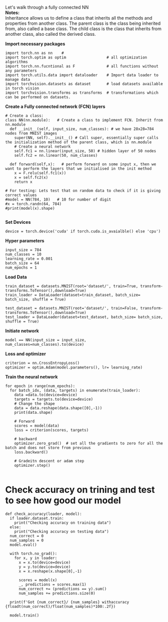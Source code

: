 Let's walk through a fully connected NN \
__Notes:__ \
Inheritance allows us to define a class that inherits all the methods and properties from another class. The parent class is the class being inherited from, also called a base class. The child class is the class that inherits from another
class, also called the derived class. 

__Import necessary packages__
```
import torch.nn as nn    #
import torch.optim as optim                  # all optimization algorithms
import torch.nn.fucntional as F              # all functions without any parameters
import torch.utils.data import dataloader    # Import data loader to manage data
import torchvision.datasets as dataset       # load datasets available in torch vision
import torchvision.transforms as transforms  # transformations which can be performed on datasets.
```

__Create a Fully connected network (FCN) layers__
```
# Create a class:
class NN(nn.module):   # Create a class to implement FCN. Inherit from nn.module
  def __init__(self, input_size, num_classes): # we have 28x28=784 nodes from MNIST images
    super(NN, self).__init__() # Call super, essentially super calls the initialization method of the parent class, which is nn.module
    # Create a neural network
    self.fc1 = nn.linear(input_size, 50) # hidden layer of 50 nodes
    self.fc2 = nn.linear(50, num_classes)

  def forward(self,x):   # perform forward on some input x, then we want to perform the layers that we initialised in the init method
    x = F.relu(self.fc1(x))
    x = self.fc2(x)
    return x

# For testing: Lets test that on random data to check if it is giving correct values
#model = NN(784, 10)   # 10 for number of digit
#x = torch.randn(64, 784)
#print(model(x).shape)
    
```
__Set Devices__
```
device = torch.device('cuda' if torch.cuda.is_avaialble() else 'cpu')
```
__Hyper parameters__
```
input_size = 784
num_classes = 10
learning_rate = 0.001
batch_size = 64
num_epochs = 1
```
__Load Data__
```
train_dataset = datasets.MNIST(root='dataset/', train=True, transform-transforms.ToTensor(),download=True)
train_loader = DataLoader(dataset=train_dataset, batch_size= batch_size, shuffle = True)

test_dataset = datasets.MNIST(root='dataset/', train=False, transform-transforms.ToTensor(),download=True)
test_loader = DataLoader(dataset=test_dataset, batch_size= batch_size, shuffle = True)
```
__Initiate network__
```
model == NN(input_size = input_size, num_classes=num_classes).to(device)
```
__Loss and optimizer__
```
criterion = nn.CrossEntropyLoss()
optimizer = optim.Adam(model.parameters(), lr= learning_rate)
```
__Train the neural network__
```
for epoch in range(num_epochs):
  for batch_idx, (data, targets) in enumerate(train_loader):
    data =data.to(device=device)
    targets = targets.to(device=device)
    # Change the shape
    data = data.reshape(data.shape([0],-1))
    print(data.shape)

    # Forward
    scores = model(data)
    loss = criterion(scores, targets)

    # backward
    optimizer.zero_grad()  # set all the gradients to zero for all the batch and does not store from previous
    loss.backward()

    # Gradeitn descent or adam step
    optimizer.step()
  
```
# Check accuracy on trining and test to see how good our model
```
def check_accuracy(loader, model):
  if loader.dataset.train:
    print("Checking accuracy on training data")
  else:
    print("Checking accuracy on testing data")
  num_correct = 0
  num_samples = 0
  model.eval()

  with torch.no_grad():
    for x, y in loader:
      x = x.to(device=device)
      y = y.to(device=device)
      x = x.reshape(x.shape[0],-1)

      scores = model(x)
      _, predictions = scores.max(1)
      num_correct += (predictions == y).sum()
      num_samples += predictions.size(0)

  print(f'Got {num_correct}/ {num_samples} withaccuracy {floadt(num_correct)/float(num_samples)*100:.2f})

  model.train()
```

